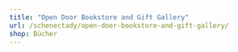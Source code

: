 ```yaml
---
title: "Open Door Bookstore and Gift Gallery"
url: /schenectady/open-door-bookstore-and-gift-gallery/
shop: Bücher
---
```

